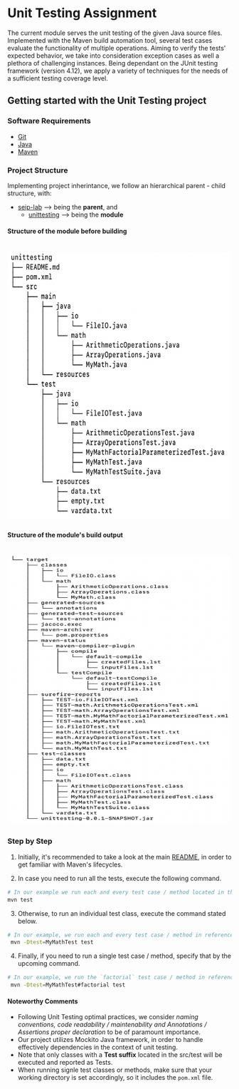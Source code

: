 # Unit Testing Assignment

The current module serves the unit testing of the given Java source files. Implemented with the Maven build
automation tool, several test cases evaluate the functionality of multiple operations. Aiming to verify
the tests' expected behavior, we take into consideration exception cases as well a plethora of challenging
instances. Being dependant on the JUnit testing framework (version 4.12), we apply a variety of techniques
for the needs of a sufficient testing coverage level.

## Getting started with the Unit Testing project

### Software Requirements

- [Git](https://git-scm.com/)
- [Java](https://www.java.com/en/)
- [Maven](https://maven.apache.org/)

### Project Structure

Implementing project inherintance, we follow an hierarchical parent - child structure, with:

- [seip-lab](https://www.github.com/demetres12/seip-lab) --> being the **parent**, and
	- [unittesting](https://www.github.com/demetres12/seip-lab/tree/development-2/unittesting) --> being the **module**

#### Structure of the module before building
<h1 align="center">
	<img height="600"  width="500" src="../media/unittesting-tree-before-build.png" alt="">
</h1>

#### Structure of the module's build output

<h1 align="center">
	<img height="600"  width="500" src="../media/unittesting-tree-build-output.png" alt="">
</h1>

### Step by Step

1. Initially, it's recommended to take a look at the main [README](https://github.com/demetres12/seip-lab/blob/development-2/README.md), in order to get familiar with Maven's lifecycles.

2. In case you need to run all the tests, execute the following command.

```bash
# In our example we run each and every test case / method located in the src/test.
mvn test
```

3. Otherwise, to run an individual test class, execute the command stated below.

```bash
# In our example, we run each and every test case / method in reference to the MyMathTest java class.
 mvn -Dtest=MyMathTest test
```

4. Finally, if you need to run a single test case / method, specify that by the upcoming command.

```bash
# In our example, we run the `factorial` test case / method in reference to the MyMathTest java class.
 mvn -Dtest=MyMathTest#factorial test
```

#### Noteworthy Comments

- Following Unit Testing optimal practices, we consider *naming conventions, code readability / maintenability and Annotations / Assertions
proper declaration* to be of paramount importance.
- Our project utilizes Mockito Java framework, in order to handle effectively dependencies in the context of unit testing.
- Note that only classes with a **Test suffix** located in the src/test will be executed and reported as Tests.
- When running signle test classes or methods, make sure that your working directory is set accordingly, so it includes the `pom.xml` file.